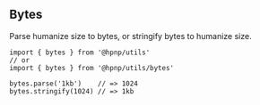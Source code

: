 ## Bytes

Parse humanize size to bytes, or stringify bytes to humanize size.

```
import { bytes } from '@hpnp/utils'
// or
import { bytes } from '@hpnp/utils/bytes'

bytes.parse('1kb')    // => 1024
bytes.stringify(1024) // => 1kb
```